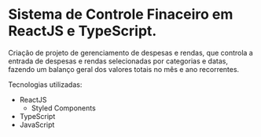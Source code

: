 # Sistema de Controle Finaceiro em ReactJS e TypeScript.

Criação de projeto de gerenciamento de despesas e rendas, que controla a entrada de despesas e rendas selecionadas por categorias e datas, fazendo um balanço geral dos valores totais no mês e ano recorrentes.

Tecnologias utilizadas:

- ReactJS
  - Styled Components
- TypeScript
- JavaScript
